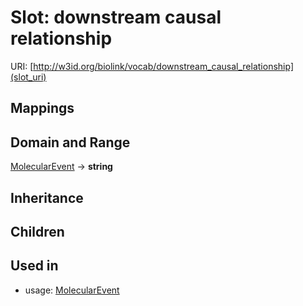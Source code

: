 # Slot: downstream causal relationship




URI: [http://w3id.org/biolink/vocab/downstream_causal_relationship](slot_uri)
## Mappings

## Domain and Range

[MolecularEvent](MolecularEvent.md) -> **string**
## Inheritance

## Children

## Used in

 *  usage: [MolecularEvent](MolecularEvent.md)
